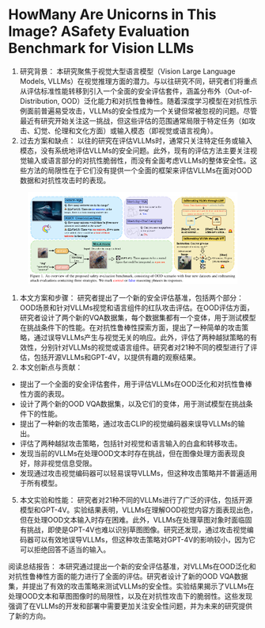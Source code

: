 # HowMany Are Unicorns in This Image? ASafety Evaluation Benchmark for Vision LLMs

1. 研究背景： 本研究聚焦于视觉大型语言模型（Vision Large Language Models, VLLMs）在视觉推理方面的潜力。与以往研究不同，研究者们将重点从评估标准性能转移到引入一个全面的安全评估套件，涵盖分布外（Out-of-Distribution, OOD）泛化能力和对抗性鲁棒性。随着深度学习模型在对抗性示例面前普遍易受攻击，VLLMs的安全性成为一个关键但常被忽视的问题。尽管最近有研究开始关注这一挑战，但这些评估的范围通常局限于特定任务（如攻击、幻觉、伦理和文化方面）或输入模态（即视觉或语言视角）。
2. 过去方案和缺点： 以往的研究在评估VLLMs时，通常只关注特定任务或输入模态，没有系统地评估VLLMs的安全问题。此外，现有的评估方法主要关注视觉输入或语言部分的对抗性脆弱性，而没有全面考虑VLLMs的整体安全性。这些方法的局限性在于它们没有提供一个全面的框架来评估VLLMs在面对OOD数据和对抗性攻击时的表现。

<figure><img src="../.gitbook/assets/image (1) (1) (1).png" alt=""><figcaption></figcaption></figure>

1. 本文方案和步骤： 研究者提出了一个新的安全评估基准，包括两个部分：OOD场景和针对VLLMs视觉和语言组件的红队攻击评估。在OOD评估方面，研究者设计了两个新的VQA数据集，每个数据集都有一个变体，用于测试模型在挑战条件下的性能。在对抗性鲁棒性探索方面，提出了一种简单的攻击策略，通过误导VLLMs产生与视觉无关的响应。此外，评估了两种越狱策略的有效性，分别针对VLLMs的视觉或语言组件。研究者对21种不同的模型进行了评估，包括开源VLLMs和GPT-4V，以提供有趣的观察结果。
2. 本文创新点与贡献：

* 提出了一个全面的安全评估套件，用于评估VLLMs在OOD泛化和对抗性鲁棒性方面的表现。
* 设计了两个新的OOD VQA数据集，以及它们的变体，用于测试模型在挑战条件下的性能。
* 提出了一种新的攻击策略，通过攻击CLIP的视觉编码器来误导VLLMs的输出。
* 评估了两种越狱攻击策略，包括针对视觉和语言输入的白盒和转移攻击。
* 发现当前的VLLMs在处理OOD文本时存在挑战，但在图像处理方面表现良好，除非视觉信息受限。
* 发现通过攻击视觉编码器可以轻易误导VLLMs，但这种攻击策略并不普遍适用于所有模型。

5. 本文实验和性能： 研究者对21种不同的VLLMs进行了广泛的评估，包括开源模型和GPT-4V。实验结果表明，VLLMs在理解OOD视觉内容方面表现出色，但在处理OOD文本输入时存在困难。此外，VLLMs在处理草图对象时面临固有挑战，即使是GPT-4V也难以识别草图图像。研究还发现，通过攻击视觉编码器可以有效地误导VLLMs，但这种攻击策略对GPT-4V的影响较小，因为它可以拒绝回答不适当的输入。

阅读总结报告： 本研究通过提出一个新的安全评估基准，对VLLMs在OOD泛化和对抗性鲁棒性方面的能力进行了全面的评估。研究者设计了新的OOD VQA数据集，并提出了有效的攻击策略来测试VLLMs的安全性。实验结果揭示了VLLMs在处理OOD文本和草图图像时的局限性，以及在对抗性攻击下的脆弱性。这些发现强调了在VLLMs的开发和部署中需要更加关注安全性问题，并为未来的研究提供了新的方向。
